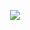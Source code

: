  <p align="center">
    <img src="https://github.com/sudheermuthyala/EKS/blob/main/Img/" />
      </p>
